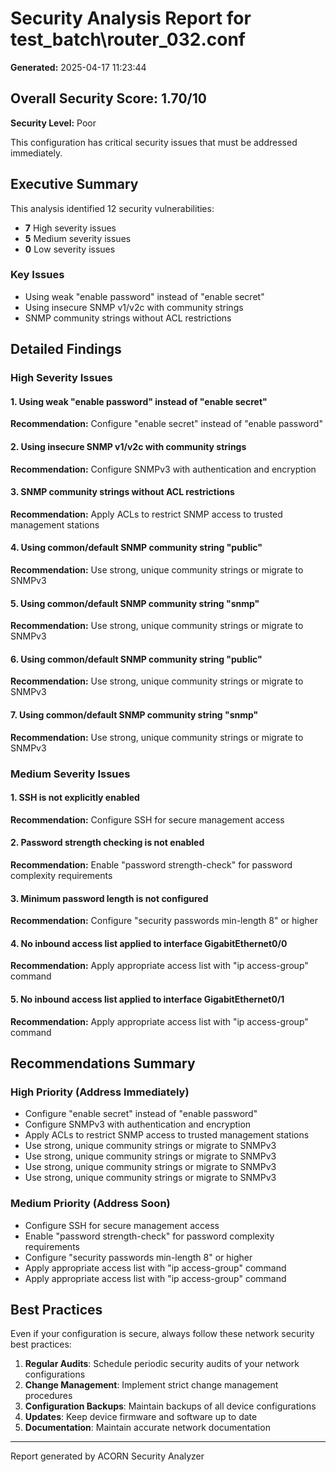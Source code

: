 # Security Analysis Report for test_batch\router_032.conf

**Generated:** 2025-04-17 11:23:44

## Overall Security Score: 1.70/10

**Security Level:** Poor

This configuration has critical security issues that must be addressed immediately.

## Executive Summary

This analysis identified 12 security vulnerabilities:
- **7** High severity issues
- **5** Medium severity issues
- **0** Low severity issues

### Key Issues

- Using weak "enable password" instead of "enable secret"
- Using insecure SNMP v1/v2c with community strings
- SNMP community strings without ACL restrictions

## Detailed Findings

### High Severity Issues

#### 1. Using weak "enable password" instead of "enable secret"

**Recommendation:** Configure "enable secret" instead of "enable password"

#### 2. Using insecure SNMP v1/v2c with community strings

**Recommendation:** Configure SNMPv3 with authentication and encryption

#### 3. SNMP community strings without ACL restrictions

**Recommendation:** Apply ACLs to restrict SNMP access to trusted management stations

#### 4. Using common/default SNMP community string "public"

**Recommendation:** Use strong, unique community strings or migrate to SNMPv3

#### 5. Using common/default SNMP community string "snmp"

**Recommendation:** Use strong, unique community strings or migrate to SNMPv3

#### 6. Using common/default SNMP community string "public"

**Recommendation:** Use strong, unique community strings or migrate to SNMPv3

#### 7. Using common/default SNMP community string "snmp"

**Recommendation:** Use strong, unique community strings or migrate to SNMPv3

### Medium Severity Issues

#### 1. SSH is not explicitly enabled

**Recommendation:** Configure SSH for secure management access

#### 2. Password strength checking is not enabled

**Recommendation:** Enable "password strength-check" for password complexity requirements

#### 3. Minimum password length is not configured

**Recommendation:** Configure "security passwords min-length 8" or higher

#### 4. No inbound access list applied to interface GigabitEthernet0/0

**Recommendation:** Apply appropriate access list with "ip access-group" command

#### 5. No inbound access list applied to interface GigabitEthernet0/1

**Recommendation:** Apply appropriate access list with "ip access-group" command

## Recommendations Summary

### High Priority (Address Immediately)

- Configure "enable secret" instead of "enable password"
- Configure SNMPv3 with authentication and encryption
- Apply ACLs to restrict SNMP access to trusted management stations
- Use strong, unique community strings or migrate to SNMPv3
- Use strong, unique community strings or migrate to SNMPv3
- Use strong, unique community strings or migrate to SNMPv3
- Use strong, unique community strings or migrate to SNMPv3

### Medium Priority (Address Soon)

- Configure SSH for secure management access
- Enable "password strength-check" for password complexity requirements
- Configure "security passwords min-length 8" or higher
- Apply appropriate access list with "ip access-group" command
- Apply appropriate access list with "ip access-group" command

## Best Practices

Even if your configuration is secure, always follow these network security best practices:

1. **Regular Audits**: Schedule periodic security audits of your network configurations
2. **Change Management**: Implement strict change management procedures
3. **Configuration Backups**: Maintain backups of all device configurations
4. **Updates**: Keep device firmware and software up to date
5. **Documentation**: Maintain accurate network documentation

---
Report generated by ACORN Security Analyzer
